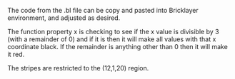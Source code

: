 The code from the .bl file can be copy and pasted into Bricklayer environment, 
and adjusted as desired.

The function property x is checking to see if the x value is divisible by 3 
(with a remainder of 0) and if it is then it will make all values with that x 
coordinate black. If the remainder is anything other than 0 then it will make it
red. 

The stripes are restricted to the (12,1,20) region.